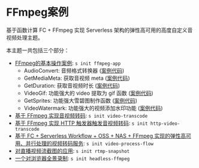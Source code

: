 # FFmpeg案例

基于函数计算 FC + FFmpeg 实现 Serverless 架构的弹性高可用的高度自定义音视频处理主题。

本主题一共包括三个部分：

- [FFmpeg的基本操作案例](./ffmpeg-app/src): `s init ffmpeg-app`
    - AudioConvert: 音频格式转换器 ([案例代码](./ffmpeg-app/src/functions/audio_convert))
    - GetMediaMeta: 获取音视频 meta ([案例代码](./ffmpeg-app/src/functions/get_multimedia_meta))
    - GetDuration: 获取音视频时长 ([案例代码](./ffmpeg-app/src/functions/get_duration))
    - VideoGif: 功能强大的 video 提取为 gif 函数 ([案例代码](./ffmpeg-app/src/functions/video_gif))
    - GetSprites: 功能强大雪碧图制作函数 ([案例代码](./ffmpeg-app/src/functions/get_sprites))
    - VideoWatermark: 功能强大的视频添加水印功能 ([案例代码](./ffmpeg-app/src/functions/video_watermark))
- [基于 FFmpeg 实现音视频转码](./transcode/src): `s init video-transcode`
- [基于 FFmpeg 实现 HTTP 触发器触发音视频转码](./http-transcode/src): `s init http-video-transcode`
- [基于 FC + Serverless Workflow + OSS + NAS + FFmpeg 实现的弹性高可用、并行处理的视频转码服务](./video-process-flow/src): `s init video-process-flow`
- [对直播视频流截图的应用](./rtmp-snapshot/src): `s init rtmp-snapshot`
- [一个对浏览器全景录制](./headless-ffmpeg/src): `s init headless-ffmpeg`
